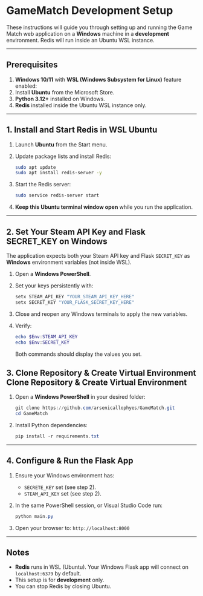 # GameMatch Development Setup

These instructions will guide you through setting up and running the Game Match web application on a **Windows** machine in a **development** environment. Redis will run inside an Ubuntu WSL instance.

---

## Prerequisites

1. **Windows 10/11** with **WSL (Windows Subsystem for Linux)** feature enabled:
2. Install **Ubuntu** from the Microsoft Store.
3. **Python 3.12+** installed on Windows.
4. **Redis** installed inside the Ubuntu WSL instance only.

---

## 1. Install and Start Redis in WSL Ubuntu

1. Launch **Ubuntu** from the Start menu.
2. Update package lists and install Redis:

   ```bash
   sudo apt update
   sudo apt install redis-server -y
   ```
3. Start the Redis server:

   ```bash
   sudo service redis-server start
   ```
4. **Keep this Ubuntu terminal window open** while you run the application.

---

## 2. Set Your Steam API Key and Flask SECRET\_KEY on Windows

The application expects both your Steam API key and Flask `SECRET_KEY` as **Windows** environment variables (not inside WSL).

1. Open a **Windows PowerShell**.
2. Set your keys persistently with:

   ```powershell
   setx STEAM_API_KEY "YOUR_STEAM_API_KEY_HERE"
   setx SECRET_KEY "YOUR_FLASK_SECRET_KEY_HERE"
   ```
3. Close and reopen any Windows terminals to apply the new variables.
4. Verify:

   ```powershell
   echo $Env:STEAM_API_KEY
   echo $Env:SECRET_KEY
   ```

   Both commands should display the values you set.

## 3. Clone Repository & Create Virtual Environment Clone Repository & Create Virtual Environment

1. Open a **Windows PowerShell** in your desired folder:

   ```powershell
   git clone https://github.com/arsenicallophyes/GameMatch.git
   cd GameMatch
   ```
2. Install Python dependencies:

   ```powershell
   pip install -r requirements.txt
   ```

---

## 4. Configure & Run the Flask App

1. Ensure your Windows environment has:

   * `SECRETE_KEY` set (see step 2).
   * `STEAM_API_KEY` set (see step 2).
2. In the same PowerShell session, or Visual Studio Code run:

   ```powershell
   python main.py
   ```
3. Open your browser to:  `http://localhost:8000`

---

## Notes

* **Redis** runs in WSL (Ubuntu). Your Windows Flask app will connect on `localhost:6379` by default.
* This setup is for **development** only.
* You can stop Redis by closing Ubuntu.
